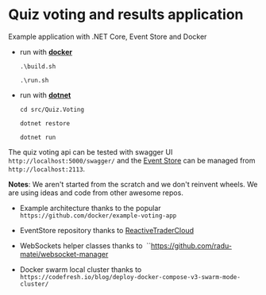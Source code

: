 # Quiz voting and results application
Example application with .NET Core, Event Store and Docker

* run with [**docker**](https://www.docker.com/products/docker)
  
  ``.\build.sh``
  
  ``.\run.sh``
    
  
* run with [**dotnet**](https://github.com/dotnet/core/blob/master/release-notes/rc4-download.md)
  
  ``cd src/Quiz.Voting``
  
  ``dotnet restore``
  
  ``dotnet run``


The quiz voting api can be tested with swagger UI ``http://localhost:5000/swagger/`` and the [Event Store](https://geteventstore.com/) can be managed from ``http://localhost:2113``.


**Notes**: We aren't started from the scratch and we don't reinvent wheels. 
We are using ideas and code from other awesome repos.

* Example architecture thanks to the popular   
  ``https://github.com/docker/example-voting-app``

* EventStore repository thanks to [ReactiveTraderCloud](https://github.com/AdaptiveConsulting/ReactiveTraderCloud)

* WebSockets helper classes thanks to 
  ``https://github.com/radu-matei/websocket-manager

* Docker swarm local cluster thanks to   
  ``https://codefresh.io/blog/deploy-docker-compose-v3-swarm-mode-cluster/``
